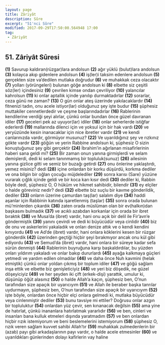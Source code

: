 ```yaml
---
layout: page
title: Zâriyât
description: Sûre
excerpt: "51'nci Sûre"
modified: 2017-09-29T17:50:00.564948 17:00
tag: 
 - Zâriyât
---
```


## 51. Zâriyât Sûresi

**(1)** Savurup kaldıran(rüzgar)lara andolsun
**(2)** ağır yüklü (bulut)lara andolsun
**(3)** kolayca akıp gidenlere andolsun
**(4)** iş(ler)i taksim edenlere andolsun
**(5)** gerçekten size va’dedilen mutlaka doğrudur
**(6)** ve muhakkak ceza olacaktır
**(7)** yolları (yörüngeleri) bulunan göğe andolsun ki
**(8)** elbette siz çeşitli söz(ler) içindesiniz
**(9)** çevrilen kimse ondan çevriliyor
**(10)** yalancılar kahrolsun
**(11)** ki onlar aptallık içinde yanılıp durmaktadırlar
**(12)** sorarlar, ceza günü ne zaman?
**(13)** O gün onlar ateş üzerinde yakılacaklardır
**(14)** fitnenizi tadın, onu acele istiyor(lar) olduğunuz şey işte budur
**(15)** şüphesiz muttakiler cennetlerdedir ve çeşme başlarındadırlar
**(16)** Rablerinin kendilerine verdiği şeyi alırlar, çünkü onlar bundan önce güzel davranan idiler
**(17)** geceleri pek az uyuyor(lar) idiler
**(18)** onlar seherlerde istiğfar ederlerdi
**(19)** mallarında dilenci için ve yoksul için bir hak vardı
**(20)** ve yeryüzünde kesin inanacaklar için nice ibretler vardır
**(21)** ve kendi canlarınızda vardır, görmüyor musunuz?
**(22)** Ve uyarıldığınız şey ve rızkınız gökte vardır
**(23)** göğün ve yerin Rabbine andolsun ki, şüphesiz O sizin konuştuğunuz şey gibi gerçektir
**(24)** İbrahim’in ağırlanan misafirlerinin haberi sana geldi mi? 
**(25)** Bir zaman onun yanına girmişlerdi ve selam demişlerdi, dedi ki selam tanınmamış bir topluluk(sunuz)
**(26)** ailesinin yanına gizlice gitti ve semiz bir buzağı getirdi
**(27)** onu önlerine yaklaştırdı, yemez misiniz? dedi
**(28)** içine onlardan bir korku düşürdü, korkma dediler ve ona bilgin bir oğlan çocuğu müjdelediler
**(29)** sonra karısı (Sare) yüzüne vurarak çığlık içinde geldi ve bir koca karı kısır dedi
**(30)** dediler ki, Rabbin böyle dedi, şüphesiz O, O hüküm ve hikmet sahibidir, bilendir
**(31)** ey elçiler o halde göreviniz nedir? dedi
**(32)** elbette biz suçlu bir kavme gönderildik, dediler
**(33)** onların üzerine çamurdan taş(lar) salalım diye
**(34)** haddi aşanlar için Rabbinin katında işaretlenmiş (taşlar)
**(35)** sonra orada bulunan mü’minlerden çıkardık
**(36)** zaten orada müslüman olan bir ev(halkın)dan başkasını bulmadık
**(37)** ve acıklı azabdan korkanlar için orada bir ibret bıraktık
**(38)** ve Musa’da (ibret) vardır, hani onu açık bir delil ile Fir’avn’e göndermiştik
**(39)** yanını çevirdi ve dedi ki büyücüdür veya cinlidir
**(40)** biz de onu ve askerlerini yakaladık ve onları denize attık ve o kendi kendini kınıyordu
**(41)** ve Ad’de (ibret) vardır, hani onlara köklerini kesen bir rüzgar gönderdik
**(42)** üzerinden geçtiği hiçbir şeyi bırakmıyor ancak onu kül gibi ediyordu
**(43)** ve Semud’da (ibret) vardır, hani onlara bir süreye kadar sefa sürün denmişti
**(44)** Rablerinin buyruğuna karşı başkaldırdılar, bu yüzden onları yıldırım yakaladı ve onlar bakıp dururlardı
**(45)** ayağa kalkmaya güçleri yetmedi ve yardım edilen olmadılar
**(46)** ve daha önce Nuh kavmini (helak etmiştik) çünkü onlar yoldan çıkmış bir toplum idiler
**(47)** ve göğü sağlam inşa ettik ve elbette biz genişleticiyiz
**(48)** ve yeri biz döşedik, ne güzel döşeyiciyiz
**(49)** ve her şeyden iki çift (erkek-dişi) yarattık, umulur ki, düşünüp öğüt alasınız
**(50)** o halde Allah’a kaçın, şüphesiz ben, O’nun tarafından size apaçık bir uyarıcıyım
**(51)** ve Allah ile beraber başka tanrılar uydurmayın, şüphesiz ben, O’nun tarafından size apaçık bir uyarıcıyım
**(52)** işte böyle, onlardan önce hiçbir elçi onlara gelmedi ki, mutlaka büyücüdür veya cinlenmiştir dediler
**(53)** bunu tavsiye mi ettiler? Doğrusu onlar azgın bir topluluktur
**(54)** onlardan yüz çevir, sen kınanacak değilsin
**(55)** ama yine de hatırlat, çünkü inananlara hatırlatmak yararlıdır
**(56)** ve ben, cinleri ve insanları bana kulluk etmeleri dışında yaratmadım
**(57)** ve ben onlardan hiçbir rızık istemiyorum ve beni beslemelerini istemiyorum
**(58)** şüphesiz O, rızık veren sağlam kuvvet sahibi Allah’tır
**(59)** muhakkak zulmedenlerin bir (azab) payı gibi arkadaşlarının payı vardır, o halde acele etmesinler
**(60)** ve uyarıldıkları günlerinden dolayı kafirlerin vay haline
